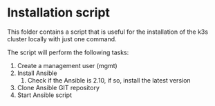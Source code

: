# Installation script

This folder contains a script that is useful for the installation of the k3s cluster locally with just one command.

The script will perform the following tasks:
1. Create a management user (mgmt)
2. Install Ansible
   1. Check if the Ansible is 2.10, if so, install the latest version
3. Clone Ansible GIT repository
4. Start Ansible script


